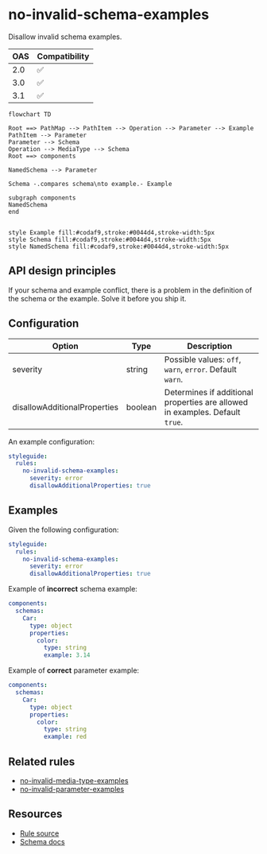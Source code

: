 # no-invalid-schema-examples

Disallow invalid schema examples.

|OAS|Compatibility|
|---|---|
|2.0|✅|
|3.0|✅|
|3.1|✅|

```mermaid
flowchart TD

Root ==> PathMap --> PathItem --> Operation --> Parameter --> Example
PathItem --> Parameter
Parameter --> Schema
Operation --> MediaType --> Schema
Root ==> components

NamedSchema --> Parameter

Schema -.compares schema\nto example.- Example

subgraph components
NamedSchema
end


style Example fill:#codaf9,stroke:#0044d4,stroke-width:5px
style Schema fill:#codaf9,stroke:#0044d4,stroke-width:5px
style NamedSchema fill:#codaf9,stroke:#0044d4,stroke-width:5px
```
## API design principles

If your schema and example conflict, there is a problem in the definition of the schema or the example.
Solve it before you ship it.

## Configuration

|Option|Type|Description|
|---|---|---|
|severity|string|Possible values: `off`, `warn`, `error`. Default `warn`. |
|disallowAdditionalProperties|boolean|Determines if additional properties are allowed in examples. Default `true`. |

An example configuration:

```yaml
styleguide:
  rules:
    no-invalid-schema-examples:
      severity: error
      disallowAdditionalProperties: true
```

## Examples

Given the following configuration:

```yaml
styleguide:
  rules:
    no-invalid-schema-examples:
      severity: error
      disallowAdditionalProperties: true
```

Example of **incorrect** schema example:

```yaml
components:
  schemas:
    Car:
      type: object
      properties:
        color:
          type: string
          example: 3.14
```

Example of **correct** parameter example:

```yaml
components:
  schemas:
    Car:
      type: object
      properties:
        color:
          type: string
          example: red
```

## Related rules

- [no-invalid-media-type-examples](./no-invalid-media-type-examples.md)
- [no-invalid-parameter-examples](./no-invalid-parameter-examples.md)

## Resources

- [Rule source](https://github.com/Redocly/redocly-cli/blob/master/packages/core/src/rules/common/no-invalid-schema-examples.ts)
- [Schema docs](https://redocly.com/docs/openapi-visual-reference/schemas/)
